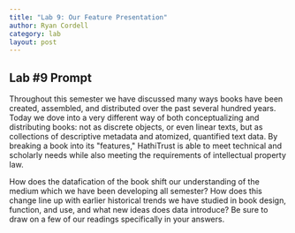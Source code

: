 ```yaml
---
title: "Lab 9: Our Feature Presentation"
author: Ryan Cordell
category: lab
layout: post
---
```



## Lab \#9 Prompt

Throughout this semester we have discussed many ways books have been created, assembled, and distributed over the past several hundred years. Today we dove into a very different way of both conceptualizing and distributing books: not as discrete objects, or even linear texts, but as collections of descriptive metadata and atomized, quantified text data. By breaking a book into its "features," HathiTrust is able to meet technical and scholarly needs while also meeting the requirements of intellectual property law. 

How does the datafication of the book shift our understanding of the medium which we have been developing all semester? How does this change line up with earlier historical trends we have studied in book design, function, and use, and what new ideas does data introduce? Be sure to draw on a few of our readings specifically in your answers.
